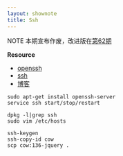 ```yaml
---
layout: shownote
title: Ssh
---
```

NOTE 本期宣布作废，改进版在[第62期](http://happycasts.net/episodes/62)

__Resource__

- [openssh](http://www.openssh.com/)
- [ssh](http://en.wikipedia.org/wiki/Secure_Shell)
- [博客](http://www.ruanyifeng.com/blog/2011/12/ssh_remote_login.html)

~~~
sudo apt-get install openssh-server
service ssh start/stop/restart
~~~

~~~
dpkg -l|grep ssh
sudo vim /etc/hosts
~~~

~~~
ssh-keygen
ssh-copy-id cow
scp cow:136-jquery .
~~~

